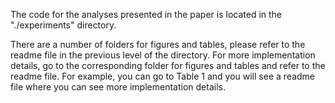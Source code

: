 The code for the analyses presented in the paper is located in the "./experiments" directory.

There are a number of folders for figures and tables, please refer to the readme file in the previous level of the directory. For more implementation details, go to the corresponding folder for figures and tables and refer to the readme file. For example, you can go to Table 1 and you will see a readme file where you can see more implementation details.
